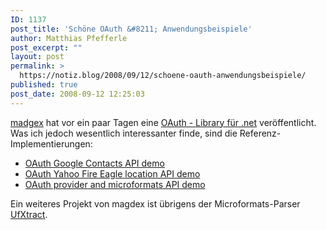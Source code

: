 ```yaml
---
ID: 1137
post_title: 'Schöne OAuth &#8211; Anwendungsbeispiele'
author: Matthias Pfefferle
post_excerpt: ""
layout: post
permalink: >
  https://notiz.blog/2008/09/12/schoene-oauth-anwendungsbeispiele/
published: true
post_date: 2008-09-12 12:25:03
---
```

<!-- wp:paragraph -->
<p><a href="http://www.madgex.com/">madgex</a> hat vor ein paar Tagen eine <a href="http://lab.madgex.com/oauth-net/">OAuth - Library für .net</a> veröffentlicht. Was ich jedoch wesentlich interessanter finde, sind die Referenz-Implementierungen:</p>
<!-- /wp:paragraph -->

<!-- wp:list -->
<ul>
	<li><a href="http://lab.madgex.com/oauth-net/googlecontacts/">OAuth Google Contacts API demo</a></li>
	<li><a href="http://lab.madgex.com/oauth-net/fireeagle/">OAuth Yahoo Fire Eagle location API demo</a></li>
	<li><a href="http://lab.madgex.com/oauth-net/provider/">OAuth provider and microformats API demo</a></li>
</ul>
<!-- /wp:list -->

<!-- wp:paragraph -->
<p>Ein weiteres Projekt von magdex ist übrigens der Microformats-Parser <a href="http://lab.backnetwork.com/ufXtract/">UfXtract</a>.</p>
<!-- /wp:paragraph -->